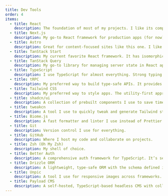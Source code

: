 ```yaml
---
title: Dev Tools
order: 4
items:
  - title: React
    description: The foundation of most of my projects. I like its component model and the ecosystem around it.
  - title: Next.js
    description: My go-to React framework for production apps (for now). Features like file-based routing, dynamic HTML streaming, React Server Components, SSR, and the Image component make it hard to beat. It works seamlessly with Vercel, and the large ecosystem and active community make it easy to find solutions to any problem.
  - title: Astro
    description: Great for content-focused sites like this one. I like that it ships less JavaScript by default and integrates easily with React when I need it. The Content Collections feature makes working with Markdown and other content types straightforward, and the built-in Image component is very handy.
  - title: TanStack Start
    description: My current favorite React framework. It has isomorphic loaders, server functions with middleware, and a client‑first SSR model that only runs on the initial page load. It uses Vite and TanStack Router, which is the most type‑safe and feature‑rich router I’ve used. Since I already rely heavily on TanStack Query, it fits perfectly into my workflow and can be deployed almost anywhere.
  - title: TanStack Query
    description: My go-to library for managing server state in React apps. It handles queries and mutations with caching, deduplication, prefetching, background updates, and automatic refetching, which removes a lot of the boilerplate around data fetching. It also makes loading and error states much easier to manage, and the built-in devtools are excellent for debugging. I use it in almost every project.
  - title: TypeScript
    description: I use TypeScript for almost everything. Strong typing makes refactoring safer and helps catch issues early, and the autocomplete in editors is a huge productivity boost. It makes working with modern frameworks and libraries much smoother.
  - title: tRPC
    description: My preferred way to build type-safe APIs. It provides end-to-end type safety between server and client, so I don’t have to write or maintain separate types. In the editor, I can click on a function in the client code and jump straight to its matching procedure on the server, which makes navigation much easier. It also provides useful middleware, and I like the clear organization that comes from structuring logic into procedures.
  - title: Tailwind CSS
    description: My preferred way to style apps. The utility-first approach works well with React’s component-oriented architecture and keeps styles in the component code instead of separate CSS files. It comes with great defaults for spacing, colors, and responsive design, and it’s easy to customize when needed. The ecosystem around it is also excellent.
  - title: shadcn/ui
    description: A collection of prebuilt components I use to save time while keeping full flexibility. They also look great out of the box. Unlike monolithic component libraries, you own the code, which makes long-term maintenance easier and removes the need for escape hatches. They’re just React components built with Radix and styled with Tailwind, so they’re easy to customize and fit naturally into my projects.
  - title: tweakcn
    description: A tool I use to quickly tweak and generate Tailwind styles for shadcn/ui.
  - title: Biome.js
    description: A fast formatter and linter I use instead of Prettier and ESLint.
  - title: Git
    description: Version control I use for everything.
  - title: GitHub
    description: Where I host my code and collaborate on projects.
  - title: Zsh (Oh My Zsh)
    description: My shell of choice.
  - title: Better Auth
    description: A comprehensive auth framework for TypeScript. It’s self-hosted, so I own the logic and avoid vendor lock-in, and it includes features like SSO and password reset out of the box. The API is simple, works with modern frameworks, and adapts to different databases.
  - title: Drizzle ORM
    description: A lightweight, type-safe ORM with the schema defined in TypeScript, giving you autocomplete and strong typing. It supports serverless runtimes and HTTP-based drivers, which makes it a great fit for PlanetScale.
  - title: Unpic
    description: A tool I use for responsive images across frameworks.
  - title: Payload CMS
    description: A self-hosted, TypeScript-based headless CMS with collections and fields defined in code for type safety and autocomplete. It includes features like auth, access control, file uploads, and APIs. Since it’s built on top of Next.js, it can run directly inside a Next app and be deployed to Vercel alongside it.
---
```

